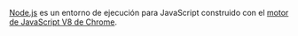  [Node.js](https://nodejs.org/es/) es un entorno de ejecución para JavaScript
 construido con el [motor de JavaScript V8 de Chrome](https://developers.google.com/v8/).